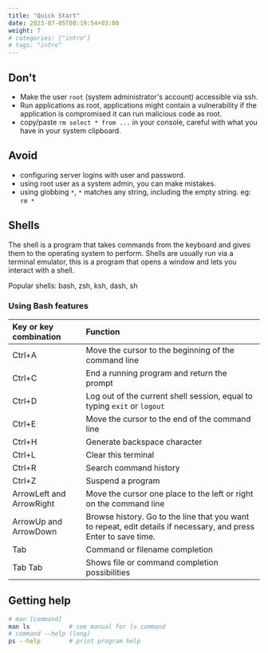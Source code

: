 ```yaml
---
title: "Quick Start"
date: 2023-07-05T08:19:54+03:00
weight: 7
# categories: ["intro"]
# tags: "intro"
---
```


## Don't

* Make the user `root` \(system administrator's account\) accessible via ssh.
* Run applications as root, applications might contain a vulnerability if the application is compromised it can run malicious code as root.
* copy/paste `rm select * from ...` in your console, careful with what you have in your system clipboard.

## Avoid

* configuring server logins with user and password.
* using root user as a system admin, you can make mistakes.
* using globbing `*`, `*` matches any string, including the empty string. eg: `rm *`

## Shells

The shell is a program that takes commands from the keyboard and gives them to the operating system to perform. Shells are usually run via a terminal emulator, this is a program that opens a window and lets you interact with a shell.

Popular shells: bash, zsh, ksh, dash, sh

### Using Bash features

| Key or key combination | Function |
| :--- | :--- |
| Ctrl+A | Move the cursor to the beginning of the command line |
| Ctrl+C | End a running program and return the prompt |
| Ctrl+D | Log out of the current shell session, equal to typing `exit` or `logout` |
| Ctrl+E | Move the cursor to the end of the command line |
| Ctrl+H | Generate backspace character |
| Ctrl+L | Clear this terminal |
| Ctrl+R | Search command history |
| Ctrl+Z | Suspend a program |
| ArrowLeft and ArrowRight | Move the cursor one place to the left or right on the command line |
| ArrowUp and ArrowDown | Browse history. Go to the line that you want to repeat, edit details if necessary, and press Enter to save time. |
| Tab | Command or filename completion |
| Tab Tab | Shows file or command completion possibilities |

## Getting help

```bash
# man [command]
man ls           # see manual for ls command
# command --help (long)
ps --help        # print program help
```
